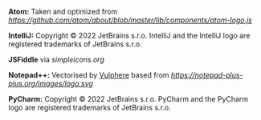**Atom:** 
Taken and optimized from *https://github.com/atom/about/blob/master/lib/components/atom-logo.js*

**IntelliJ:** 
Copyright © 2022 JetBrains s.r.o. IntelliJ and the IntelliJ logo are registered trademarks of JetBrains s.r.o.

**JSFiddle** via *simpleicons.org*

**Notepad++:** 
Vectorised by [Vulphere](https://commons.wikimedia.org/wiki/User:Vulphere) based from *https://notepad-plus-plus.org/images/logo.svg*

**PyCharm:** 
Copyright © 2022 JetBrains s.r.o. PyCharm and the PyCharm logo are registered trademarks of JetBrains s.r.o.